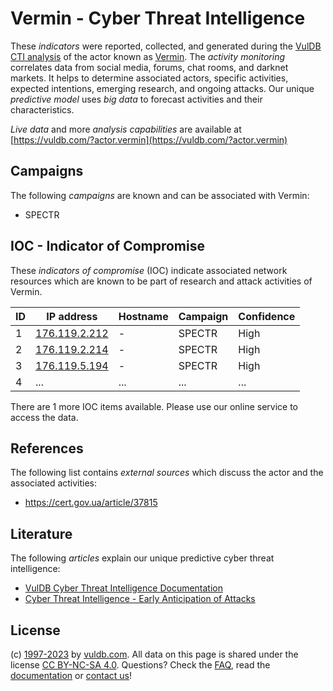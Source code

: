 # Vermin - Cyber Threat Intelligence

These _indicators_ were reported, collected, and generated during the [VulDB CTI analysis](https://vuldb.com/?kb.cti) of the actor known as [Vermin](https://vuldb.com/?actor.vermin). The _activity monitoring_ correlates data from social media, forums, chat rooms, and darknet markets. It helps to determine associated actors, specific activities, expected intentions, emerging research, and ongoing attacks. Our unique _predictive model_ uses _big data_ to forecast activities and their characteristics.

_Live data_ and more _analysis capabilities_ are available at [https://vuldb.com/?actor.vermin](https://vuldb.com/?actor.vermin)

## Campaigns

The following _campaigns_ are known and can be associated with Vermin:

* SPECTR

## IOC - Indicator of Compromise

These _indicators of compromise_ (IOC) indicate associated network resources which are known to be part of research and attack activities of Vermin.

ID | IP address | Hostname | Campaign | Confidence
-- | ---------- | -------- | -------- | ----------
1 | [176.119.2.212](https://vuldb.com/?ip.176.119.2.212) | - | SPECTR | High
2 | [176.119.2.214](https://vuldb.com/?ip.176.119.2.214) | - | SPECTR | High
3 | [176.119.5.194](https://vuldb.com/?ip.176.119.5.194) | - | SPECTR | High
4 | ... | ... | ... | ...

There are 1 more IOC items available. Please use our online service to access the data.

## References

The following list contains _external sources_ which discuss the actor and the associated activities:

* https://cert.gov.ua/article/37815

## Literature

The following _articles_ explain our unique predictive cyber threat intelligence:

* [VulDB Cyber Threat Intelligence Documentation](https://vuldb.com/?kb.cti)
* [Cyber Threat Intelligence - Early Anticipation of Attacks](https://www.scip.ch/en/?labs.20201022)

## License

(c) [1997-2023](https://vuldb.com/?kb.changelog) by [vuldb.com](https://vuldb.com/?kb.about). All data on this page is shared under the license [CC BY-NC-SA 4.0](https://creativecommons.org/licenses/by-nc-sa/4.0/). Questions? Check the [FAQ](https://vuldb.com/?kb.faq), read the [documentation](https://vuldb.com/?kb) or [contact us](https://vuldb.com/?contact)!
